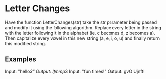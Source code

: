 # Letter Changes
Have the function LetterChanges(str) take the str parameter being passed and modify it using the following algorithm. Replace every letter in the string with the letter following it in the alphabet (ie. c becomes d, z becomes a). Then capitalize every vowel in this new string (a, e, i, o, u) and finally return this modified string.

## Examples

Input: "hello*3"
Output: Ifmmp*3
Input: "fun times!"
Output: gvO Ujnft!